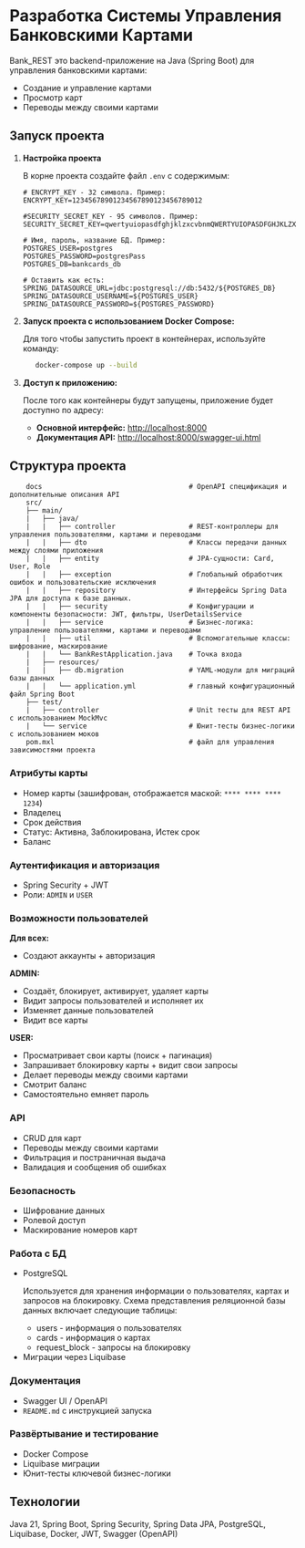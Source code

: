 <h1> Разработка Системы Управления Банковскими Картами</h1>

  <p>Bank_REST это backend-приложение на Java (Spring Boot) для управления банковскими картами:</p>
  <ul>
    <li>Создание и управление картами</li>
    <li>Просмотр карт</li>
    <li>Переводы между своими картами</li>
  </ul>

<h2>Запуск проекта</h2>

1. **Настройка проекта**

    <p>В корне проекта создайте файл <code>.env</code> с содержимым:</p>

    ```text
    # ENCRYPT_KEY - 32 символа. Пример:
    ENCRYPT_KEY=12345678901234567890123456789012
    
    #SECURITY_SECRET_KEY - 95 символов. Пример:
    SECURITY_SECRET_KEY=qwertyuiopasdfghjklzxcvbnmQWERTYUIOPASDFGHJKLZXCVBNMqwertyuiopasdfghjklzxcvbnmQWERTYUIOPASDFGHJ
    
    # Имя, пароль, название БД. Пример:
    POSTGRES_USER=postgres
    POSTGRES_PASSWORD=postgresPass
    POSTGRES_DB=bankcards_db
    
    # Оставить как есть:
    SPRING_DATASOURCE_URL=jdbc:postgresql://db:5432/${POSTGRES_DB}
    SPRING_DATASOURCE_USERNAME=${POSTGRES_USER}
    SPRING_DATASOURCE_PASSWORD=${POSTGRES_PASSWORD}
    ```
2. **Запуск проекта с использованием Docker Compose:**
   <p>Для того чтобы запустить проект в контейнерах, используйте команду:<p>


   ```bash
      docker-compose up --build
   ```

3. **Доступ к приложению:**

   После того как контейнеры будут запущены, приложение будет доступно по адресу:

    - **Основной интерфейс:** [http://localhost:8000](http://localhost:8000)
    - **Документация API:** [http://localhost:8000/swagger-ui.html](http://localhost:8000/swagger-ui.html)


<h2> Структура проекта </h2>

```text
    docs                                    # OpenAPI спецификация и дополнительные описания API
    src/ 
    ├── main/
    |   ├── java/
    |   |   ├── controller                  # REST-контроллеры для управления пользователями, картами и переводами
    |   |   ├── dto                         # Классы передачи данных между слоями приложения
    |   |   ├── entity                      # JPA-сущности: Card, User, Role
    |   |   ├── exception                   # Глобальный обработчик ошибок и пользовательские исключения
    |   |   ├── repository                  # Интерфейсы Spring Data JPA для доступа к базе данных.
    |   |   ├── security                    # Конфигурации и компоненты безопасности: JWT, фильтры, UserDetailsService
    |   |   ├── service                     # Бизнес-логика: управление пользователями, картами и переводами
    |   |   ├── util                        # Вспомогательные классы: шифрование, маскирование
    |   |   └── BankRestApplication.java    # Точка входа
    |   ├── resources/
    |   |   ├── db.migration                # YAML-модули для миграций базы данных
    |   |   └── application.yml             # главный конфигурационный файл Spring Boot
    ├── test/
    |   ├── controller                      # Unit тесты для REST API с использованием MockMvc
    |   └── service                         # Юнит-тесты бизнес-логики с использованием моков
    pom.mxl                                 # файл для управления зависимостями проекта
```
  

<h3>Атрибуты карты</h3>
  <ul>
    <li>Номер карты (зашифрован, отображается маской: <code>**** **** **** 1234</code>)</li>
    <li>Владелец</li>
    <li>Срок действия</li>
    <li>Статус: Активна, Заблокирована, Истек срок</li>
    <li>Баланс</li>
  </ul>

<h3>Аутентификация и авторизация</h3>
  <ul>
    <li>Spring Security + JWT</li>
    <li>Роли: <code>ADMIN</code> и <code>USER</code></li>
  </ul>

<h3>Возможности пользователей</h3>
<strong>Для всех:</strong>
<ul>
    <li>Создают аккаунты + авторизация</li>
  </ul>
<strong>ADMIN:</strong>
  <ul>
    <li>Создаёт, блокирует, активирует, удаляет карты</li>
    <li>Видит запросы пользователей и исполняет их</li>
    <li>Изменяет данные пользователей</li>
    <li>Видит все карты</li>
  </ul>

<strong>USER:</strong>
  <ul>
    <li>Просматривает свои карты (поиск + пагинация)</li>
    <li>Запрашивает блокировку карты + видит свои запросы</li>
    <li>Делает переводы между своими картами</li>
    <li>Смотрит баланс</li>
    <li>Самостоятельно емняет пароль</li>
  </ul>

<h3>API</h3>
  <ul>
    <li>CRUD для карт</li>
    <li>Переводы между своими картами</li>
    <li>Фильтрация и постраничная выдача</li>
    <li>Валидация и сообщения об ошибках</li>
  </ul>

<h3>Безопасность</h3>
  <ul>
    <li>Шифрование данных</li>
    <li>Ролевой доступ</li>
    <li>Маскирование номеров карт</li>
  </ul>

<h3>Работа с БД</h3>
  <ul>
    <li>PostgreSQL</li>
        <p>Используется для хранения информации о пользователях, картах и запросов на блокировку. Схема представления реляционной базы данных включает следующие таблицы:</p>
        <ul>
            <li>users - информация о пользователях</li>
            <li>cards - информация о картах</li>
            <li>request_block - запросы на блокировку</li>
        </ul>
    <li>Миграции через Liquibase</li>
  </ul>

<h3>Документация</h3>
  <ul>
    <li>Swagger UI / OpenAPI</li>
    <li><code>README.md</code> с инструкцией запуска</li>
  </ul>

<h3>Развёртывание и тестирование</h3>
  <ul>
    <li>Docker Compose</li>
    <li>Liquibase миграции</li>
    <li>Юнит-тесты ключевой бизнес-логики</li>
  </ul>

<h2>Технологии</h2>
  <p>
    Java 21, Spring Boot, Spring Security, Spring Data JPA, PostgreSQL, Liquibase, Docker, JWT, Swagger (OpenAPI)
  </p>
